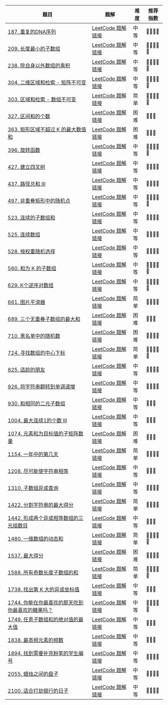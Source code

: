 | 题目                                                         | 题解                                                         | 难度 | 推荐指数 |
| ------------------------------------------------------------ | ------------------------------------------------------------ | ---- | -------- |
| [187. 重复的DNA序列](https://leetcode-cn.com/problems/repeated-dna-sequences/) | [LeetCode 题解链接](https://leetcode-cn.com/problems/repeated-dna-sequences/solution/gong-shui-san-xie-yi-ti-shuang-jie-hua-d-30pg/) | 中等 | 🤩🤩🤩🤩     |
| [209. 长度最小的子数组](https://leetcode.cn/problems/minimum-size-subarray-sum/) | [LeetCode 题解链接](https://leetcode.cn/problems/minimum-size-subarray-sum/solution/by-ac_oier-c5jm/) | 中等 | 🤩🤩🤩🤩🤩    |
| [238. 除自身以外数组的乘积](https://leetcode.cn/problems/product-of-array-except-self/) | [LeetCode 题解链接](https://leetcode.cn/problems/product-of-array-except-self/solution/by-ac_oier-fqp3/) | 中等 | 🤩🤩🤩🤩🤩    |
| [304. 二维区域和检索 - 矩阵不可变](https://leetcode-cn.com/problems/range-sum-query-2d-immutable/) | [LeetCode 题解链接](https://leetcode-cn.com/problems/range-sum-query-2d-immutable/solution/xia-ci-ru-he-zai-30-miao-nei-zuo-chu-lai-ptlo/) | 中等 | 🤩🤩🤩🤩🤩    |
| [303. 区域和检索 - 数组不可变](https://leetcode-cn.com/problems/range-sum-query-immutable/) | [LeetCode 题解链接](https://leetcode-cn.com/problems/range-sum-query-immutable/solution/sha-shi-qian-zhui-he-ya-tu-jie-qian-zhui-0rla/) | 简单 | 🤩🤩🤩🤩🤩    |
| [327. 区间和的个数](https://leetcode.cn/problems/count-of-range-sum/) | [LeetCode 题解链接](https://leetcode.cn/problems/count-of-range-sum/solution/by-ac_oier-b36o/) | 困难 | 🤩🤩🤩      |
| [363. 矩形区域不超过 K 的最大数值和](https://leetcode-cn.com/problems/max-sum-of-rectangle-no-larger-than-k/) | [LeetCode 题解链接](https://leetcode-cn.com/problems/max-sum-of-rectangle-no-larger-than-k/solution/gong-shui-san-xie-you-hua-mei-ju-de-ji-b-dh8s/) | 困难 | 🤩🤩🤩      |
| [396. 旋转函数](https://leetcode-cn.com/problems/rotate-function/) | [LeetCode 题解链接](https://leetcode-cn.com/problems/rotate-function/solution/by-ac_oier-sxbi/) | 中等 | 🤩🤩🤩🤩🤩    |
| [427. 建立四叉树](https://leetcode.cn/problems/construct-quad-tree/) | [LeetCode 题解链接](https://leetcode.cn/problems/construct-quad-tree/solution/by-ac_oier-maul/) | 中等 | 🤩🤩🤩🤩     |
| [437. 路径总和 III](https://leetcode-cn.com/problems/path-sum-iii/) | [LeetCode 题解链接](https://leetcode-cn.com/problems/path-sum-iii/solution/gong-shui-san-xie-yi-ti-shuang-jie-dfs-q-usa7/) | 中等 | 🤩🤩🤩🤩     |
| [497. 非重叠矩形中的随机点](https://leetcode.cn/problems/random-point-in-non-overlapping-rectangles/) | [LeetCode 题解链接](https://leetcode.cn/problems/random-point-in-non-overlapping-rectangles/solution/by-ac_oier-mhi6/) | 中等 | 🤩🤩🤩🤩🤩    |
| [523. 连续的子数组和](https://leetcode-cn.com/problems/continuous-subarray-sum/) | [LeetCode 题解链接](https://leetcode-cn.com/problems/continuous-subarray-sum/solution/gong-shui-san-xie-tuo-zhan-wei-qiu-fang-1juse/) | 中等 | 🤩🤩🤩🤩     |
| [525. 连续数组](https://leetcode-cn.com/problems/contiguous-array/) | [LeetCode 题解链接](https://leetcode-cn.com/problems/contiguous-array/solution/gong-shui-san-xie-qian-zhui-he-ha-xi-bia-q400/) | 中等 | 🤩🤩🤩🤩     |
| [528. 按权重随机选择](https://leetcode-cn.com/problems/random-pick-with-weight/) | [LeetCode 题解链接](https://leetcode-cn.com/problems/random-pick-with-weight/solution/gong-shui-san-xie-yi-ti-shuang-jie-qian-8bx50/) | 中等 | 🤩🤩🤩🤩     |
| [560. 和为 K 的子数组](https://leetcode.cn/problems/subarray-sum-equals-k/) | [LeetCode 题解链接](https://leetcode.cn/problems/subarray-sum-equals-k/solution/by-ac_oier-pttu/) | 中等 | 🤩🤩🤩🤩🤩    |
| [629. K个逆序对数组](https://leetcode-cn.com/problems/k-inverse-pairs-array/) | [LeetCode 题解链接](https://leetcode-cn.com/problems/k-inverse-pairs-array/solution/gong-shui-san-xie-yi-dao-xu-lie-dp-zhuan-tm01/) | 中等 | 🤩🤩🤩🤩🤩    |
| [661. 图片平滑器](https://leetcode-cn.com/problems/image-smoother/) | [LeetCode 题解链接](https://leetcode-cn.com/problems/image-smoother/solution/by-ac_oier-nn3v/) | 简单 | 🤩🤩🤩🤩     |
| [689. 三个无重叠子数组的最大和](https://leetcode-cn.com/problems/maximum-sum-of-3-non-overlapping-subarrays/) | [LeetCode 题解链接](https://leetcode-cn.com/problems/maximum-sum-of-3-non-overlapping-subarrays/solution/gong-shui-san-xie-jie-he-qian-zhui-he-de-ancx/) | 困难 | 🤩🤩🤩      |
| [710. 黑名单中的随机数](https://leetcode.cn/problems/random-pick-with-blacklist/) | [LeetCode 题解链接](https://leetcode.cn/problems/random-pick-with-blacklist/solution/by-ac_oier-2rww/) | 困难 | 🤩🤩🤩🤩     |
| [724. 寻找数组的中心下标](https://leetcode-cn.com/problems/find-pivot-index/) | [LeetCode 题解链接](https://leetcode-cn.com/problems/find-pivot-index/solution/shi-yong-shao-bing-ji-qiao-liang-bian-qi-vkju/) | 简单 | 🤩🤩🤩🤩🤩    |
| [825. 适龄的朋友](https://leetcode-cn.com/problems/friends-of-appropriate-ages/) | [LeetCode 题解链接](https://leetcode-cn.com/problems/friends-of-appropriate-ages/solution/gong-shui-san-xie-yi-ti-shuang-jie-pai-x-maa8/) | 中等 | 🤩🤩🤩🤩     |
| [926. 将字符串翻转到单调递增](https://leetcode.cn/problems/flip-string-to-monotone-increasing/) | [LeetCode 题解链接](https://leetcode.cn/problems/flip-string-to-monotone-increasing/solution/by-ac_oier-h0we/) | 中等 | 🤩🤩🤩🤩     |
| [930. 和相同的二元子数组](https://leetcode-cn.com/problems/binary-subarrays-with-sum/) | [LeetCode 题解链接](https://leetcode-cn.com/problems/binary-subarrays-with-sum/solution/gong-shui-san-xie-yi-ti-shuang-jie-qian-hfoc0/) | 中等 | 🤩🤩🤩      |
| [1004. 最大连续1的个数 III](https://leetcode-cn.com/problems/max-consecutive-ones-iii/) | [LeetCode 题解链接](https://leetcode-cn.com/problems/max-consecutive-ones-iii/solution/san-chong-jie-fa-cong-dong-tai-gui-hua-d-gxks/) | 中等 | 🤩🤩🤩      |
| [1074. 元素和为目标值的子矩阵数量](https://leetcode-cn.com/problems/number-of-submatrices-that-sum-to-target/) | [LeetCode 题解链接](https://leetcode-cn.com/problems/number-of-submatrices-that-sum-to-target/solution/gong-shui-san-xie-you-hua-mei-ju-de-ji-b-uttw/) | 困难 | 🤩🤩🤩      |
| [1154. 一年中的第几天](https://leetcode-cn.com/problems/day-of-the-year/) | [LeetCode 题解链接](https://leetcode-cn.com/problems/day-of-the-year/solution/gong-shui-san-xie-jian-dan-qian-zhui-he-lwo2g/) | 简单 | 🤩🤩🤩🤩     |
| [1208. 尽可能使字符串相等](https://leetcode-cn.com/problems/get-equal-substrings-within-budget/) | [LeetCode 题解链接](https://leetcode-cn.com/problems/get-equal-substrings-within-budget/solution/ni-bu-ke-neng-kan-bu-dong-de-qian-zhui-h-u4l1/) | 中等 | 🤩🤩🤩      |
| [1310. 子数组异或查询](https://leetcode-cn.com/problems/xor-queries-of-a-subarray/) | [LeetCode 题解链接](https://leetcode-cn.com/problems/xor-queries-of-a-subarray/solution/gong-shui-san-xie-yi-ti-shuang-jie-shu-z-rcgu/) | 中等 | 🤩🤩🤩🤩     |
| [1422. 分割字符串的最大得分](https://leetcode.cn/problems/maximum-score-after-splitting-a-string/) | [LeetCode 题解链接](https://leetcode.cn/problems/maximum-score-after-splitting-a-string/solution/by-ac_oier-3wua/) | 简单 | 🤩🤩🤩🤩     |
| [1442. 形成两个异或相等数组的三元组数目](https://leetcode-cn.com/problems/count-triplets-that-can-form-two-arrays-of-equal-xor/) | [LeetCode 题解链接](https://leetcode-cn.com/problems/count-triplets-that-can-form-two-arrays-of-equal-xor/solution/gong-shui-san-xie-xiang-jie-shi-yong-qia-7gzm/) | 中等 | 🤩🤩🤩      |
| [1480. 一维数组的动态和](https://leetcode-cn.com/problems/running-sum-of-1d-array/) | [LeetCode 题解链接](https://leetcode-cn.com/problems/running-sum-of-1d-array/solution/gong-shui-san-xie-yi-wei-qian-zhui-he-mo-g8hn/) | 简单 | 🤩🤩🤩🤩🤩    |
| [1537. 最大得分](https://leetcode.cn/problems/get-the-maximum-score/) | [LeetCode 题解链接](https://leetcode.cn/problems/get-the-maximum-score/solution/by-ac_oier-ht78/) | 困难 | 🤩🤩🤩🤩     |
| [1588. 所有奇数长度子数组的和](https://leetcode-cn.com/problems/sum-of-all-odd-length-subarrays/) | [LeetCode 题解链接](https://leetcode-cn.com/problems/sum-of-all-odd-length-subarrays/solution/gong-shui-san-xie-yi-ti-shuang-jie-qian-18jq3/) | 简单 | 🤩🤩🤩🤩🤩    |
| [1738. 找出第 K 大的异或坐标值](https://leetcode-cn.com/problems/find-kth-largest-xor-coordinate-value/) | [LeetCode 题解链接](https://leetcode-cn.com/problems/find-kth-largest-xor-coordinate-value/solution/gong-shui-san-xie-xiang-jie-li-yong-er-w-ai0d/) | 中等 | 🤩🤩🤩      |
| [1744. 你能在你最喜欢的那天吃到你最喜欢的糖果吗？](https://leetcode-cn.com/problems/can-you-eat-your-favorite-candy-on-your-favorite-day/) | [LeetCode 题解链接](https://leetcode-cn.com/problems/can-you-eat-your-favorite-candy-on-your-favorite-day/solution/gong-shui-san-xie-qian-zhui-he-qiu-jie-c-b38y/) | 中等 | 🤩🤩🤩🤩🤩    |
| [1749. 任意子数组和的绝对值的最大值](https://leetcode-cn.com/problems/maximum-absolute-sum-of-any-subarray/) | [LeetCode 题解链接](https://leetcode-cn.com/problems/maximum-absolute-sum-of-any-subarray/solution/xiang-jie-qian-zhui-he-jie-fa-fen-xi-si-yibby/) | 中等 | 🤩🤩🤩      |
| [1838. 最高频元素的频数](https://leetcode-cn.com/problems/frequency-of-the-most-frequent-element/) | [LeetCode 题解链接](https://leetcode-cn.com/problems/frequency-of-the-most-frequent-element/solution/gong-shui-san-xie-cong-mei-ju-dao-pai-xu-kxnk/) | 中等 | 🤩🤩🤩      |
| [1894. 找到需要补充粉笔的学生编号](https://leetcode-cn.com/problems/find-the-student-that-will-replace-the-chalk/) | [LeetCode 题解链接](https://leetcode-cn.com/problems/find-the-student-that-will-replace-the-chalk/solution/gong-shui-san-xie-yi-ti-shuang-jie-qian-kpqsk/) | 中等 | 🤩🤩🤩🤩     |
| [2055. 蜡烛之间的盘子](https://leetcode-cn.com/problems/plates-between-candles/) | [LeetCode 题解链接](https://leetcode-cn.com/problems/plates-between-candles/solution/gong-shui-san-xie-er-fen-qian-zhui-he-yu-0qt0/) | 中等 | 🤩🤩🤩🤩     |
| [2100. 适合打劫银行的日子](https://leetcode-cn.com/problems/find-good-days-to-rob-the-bank/) | [LeetCode 题解链接](https://leetcode-cn.com/problems/find-good-days-to-rob-the-bank/solution/gong-shui-san-xie-qian-zhui-he-yun-yong-gf604/) | 中等 | 🤩🤩🤩🤩     |


